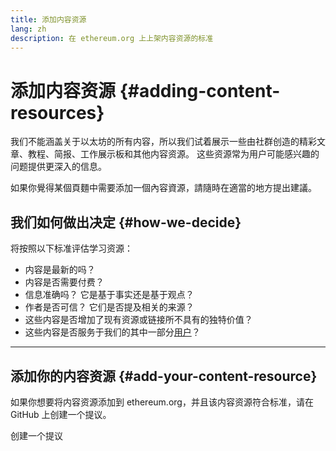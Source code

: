 ```yaml
---
title: 添加内容资源
lang: zh
description: 在 ethereum.org 上上架内容资源的标准
---
```


# 添加内容资源 {#adding-content-resources}

我们不能涵盖关于以太坊的所有内容，所以我们试着展示一些由社群创造的精彩文章、教程、简报、工作展示板和其他内容资源。 这些资源常为用户可能感兴趣的问题提供更深入的信息。

如果你覺得某個頁麵中需要添加一個內容資源，請隨時在適當的地方提出建議。

## 我们如何做出决定 {#how-we-decide}

将按照以下标准评估学习资源：

- 内容是最新的吗？
- 内容是否需要付费？
- 信息准确吗？ 它是基于事实还是基于观点？
- 作者是否可信？ 它们是否提及相关的来源？
- 这些内容是否增加了现有资源或链接所不具有的独特价值？
- 这些内容是否服务于我们的其中一部分[用户](https://www.notion.so/efdn/Ethereum-org-User-Persona-Memo-b44dc1e89152457a87ba872b0dfa366c)？

---

## 添加你的内容资源 {#add-your-content-resource}

如果你想要将内容资源添加到 ethereum.org，并且该内容资源符合标准，请在 GitHub 上创建一个提议。

<ButtonLink href="https://github.com/ethereum/ethereum-org-website/issues/new?assignees=&labels=Type%3A+Feature&template=feature_request.yaml&title=">
  创建一个提议
</ButtonLink>
